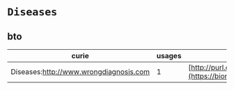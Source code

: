 # `Diseases`
## bto
| curie                                  |   usages | nodes                                                                                                           |
|----------------------------------------|----------|-----------------------------------------------------------------------------------------------------------------|
| Diseases:http://www.wrongdiagnosis.com |        1 | [http://purl.obolibrary.org/obo/BTO:0004978](https://bioregistry.io/http://purl.obolibrary.org/obo/BTO:0004978) |
